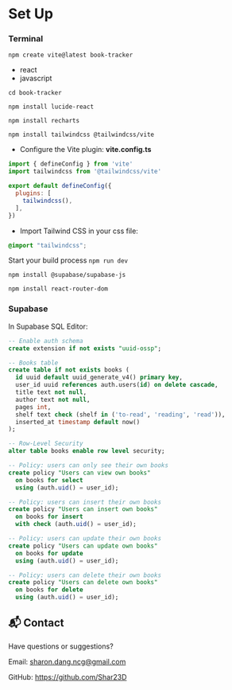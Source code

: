 # Set Up

### Terminal
`npm create vite@latest book-tracker`
- react
- javascript

`cd book-tracker`

`npm install lucide-react`

`npm install recharts`

`npm install tailwindcss @tailwindcss/vite` 
- Configure the Vite plugin: 
**vite.config.ts**
```js
import { defineConfig } from 'vite'
import tailwindcss from '@tailwindcss/vite'

export default defineConfig({
  plugins: [
    tailwindcss(),
  ],
})
```
- Import Tailwind CSS in your css file:
```css
@import "tailwindcss";
```
Start your build process
`npm run dev`

`npm install @supabase/supabase-js`

`npm install react-router-dom`

### Supabase 
In Supabase SQL Editor:
```sql
-- Enable auth schema
create extension if not exists "uuid-ossp";

-- Books table
create table if not exists books (
  id uuid default uuid_generate_v4() primary key,
  user_id uuid references auth.users(id) on delete cascade,
  title text not null,
  author text not null,
  pages int,
  shelf text check (shelf in ('to-read', 'reading', 'read')),
  inserted_at timestamp default now()
);

-- Row-Level Security
alter table books enable row level security;

-- Policy: users can only see their own books
create policy "Users can view own books"
  on books for select
  using (auth.uid() = user_id);

-- Policy: users can insert their own books
create policy "Users can insert own books"
  on books for insert
  with check (auth.uid() = user_id);

-- Policy: users can update their own books
create policy "Users can update own books"
  on books for update
  using (auth.uid() = user_id);

-- Policy: users can delete their own books
create policy "Users can delete own books"
  on books for delete
  using (auth.uid() = user_id);
```

## 📬 Contact

Have questions or suggestions?

Email: sharon.dang.ncg@gmail.com

GitHub: https://github.com/Shar23D